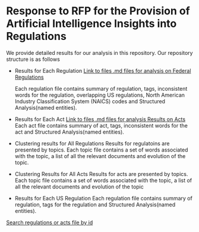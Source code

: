 # Response to RFP for the Provision of Artificial Intelligence Insights into Regulations




We provide detailed results for our analysis in this repository. Our repository structure is as follows

* Results for Each Regulation [Link to files .md files for analysis on Federal Regulations](regulations)
    
    Each regulation file contains summary of regulation, tags, inconsistent words for the regulation, overlapping US regulations, North American Industry Classification System (NAICS) codes and Structured Analysis(named entities).
* Results for Each Act [Link to files .md files for analysis Results on Acts](acts)
Each act file contains summary of act, tags, inconsistent words for the act and Structured Analysis(named entities).
* Clustering results for All Regulations
Results for regulatoins are presented by topics. Each topic file contains a set of words associated with the topic, a list of all the relevant documents and evolution of the topic.
* Clustering Results for All Acts
Results for acts are presented by topics. Each topic file contains a set of words associated with the topic, a list of all the relevant documents and evolution of the topic
* Results for Each US Regulation
Each regulation file contains summary of regulation, tags for the regulation and Structured Analysis(named entities).

[Search regulations or acts file by id](https://github.com/D3Labs-Inc/rfp-ai-reg/find/master)

